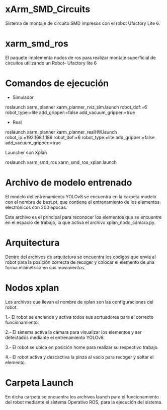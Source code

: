 # xArm_SMD_Circuits
Sistema de montaje de circuito SMD impresos con el robot Ufactory Lite 6.

# xarm_smd_ros
El paquete implementa nodos de ros para realizar montaje superficial de circuitos utilizando un Robot- Ufactory lite 6

# Comandos de ejecución

* Simulador

roslaunch xarm_planner xarm_planner_rviz_sim.launch robot_dof:=6 robot_type:=lite  add_gripper:=false add_vacuum_gripper:=true

* Real

roslaunch xarm_planner xarm_planner_realHW.launch robot_ip:=192.168.1.186 robot_dof:=6 robot_type:=lite add_gripper:=false add_vacuum_gripper:=true


Launcher con Xplan 

roslaunch xarm_smd_ros xarm_smd_ros_xplan.launch

# Archivo de modelo entrenado 

El modelo del entrenamiento YOLOv8 se encuentra en la carpeta modelo con el nombre de best.pt, que contiene el entrenamiento de los elementos electrónicos con 200 épocas.

Este archivo es el principal para reconocer los elementos que se encuentre en el espacio de trabajo, la que activa el archivo xplan_nodo_camara.py.

# Arquitectura

Dentro del archivos de arquitetura se encuentra los códigos que envía al robot para la posición correcta de recoger y colocar el elemento de una forma milimétrica en sus movimientos.

# Nodos xplan

Los archivos que llevan el nombre de xplan son las configuraciones del robot.

1.- El robot se enciende y activa todos sus acrtuadores para el correcto funcionamiento.

2.- El sistema activa la cámara para visualizar los elementos y ser detectados mediante el entrenamiento YOLOv8.

3.- El robot se ubica en posición home para realizar su respectivo trabajo.

4.- El robot activa y descactiva la pinza al vacío para recoger y soltar el elemento.

# Carpeta Launch

En dicha carpeta se encuentra los archivos launch para el funcionamiento del robot mediante el sistema Operativo ROS, para la ejecución del sistema.


